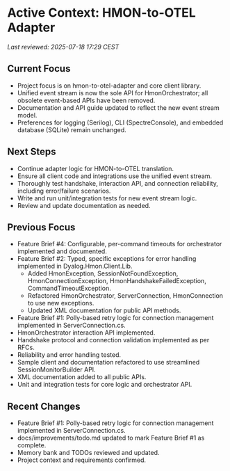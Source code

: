 # Active Context: HMON-to-OTEL Adapter

_Last reviewed: 2025-07-18 17:29 CEST_

## Current Focus
- Project focus is on hmon-to-otel-adapter and core client library.
- Unified event stream is now the sole API for HmonOrchestrator; all obsolete event-based APIs have been removed.
- Documentation and API guide updated to reflect the new event stream model.
- Preferences for logging (Serilog), CLI (SpectreConsole), and embedded database (SQLite) remain unchanged.

## Next Steps
- Continue adapter logic for HMON-to-OTEL translation.
- Ensure all client code and integrations use the unified event stream.
- Thoroughly test handshake, interaction API, and connection reliability, including error/failure scenarios.
- Write and run unit/integration tests for new event stream logic.
- Review and update documentation as needed.

## Previous Focus
- Feature Brief #4: Configurable, per-command timeouts for orchestrator implemented and documented.
- Feature Brief #2: Typed, specific exceptions for error handling implemented in Dyalog.Hmon.Client.Lib.
  - Added HmonException, SessionNotFoundException, HmonConnectionException, HmonHandshakeFailedException, CommandTimeoutException.
  - Refactored HmonOrchestrator, ServerConnection, HmonConnection to use new exceptions.
  - Updated XML documentation for public API methods.
- Feature Brief #1: Polly-based retry logic for connection management implemented in ServerConnection.cs.
- HmonOrchestrator interaction API implemented.
- Handshake protocol and connection validation implemented as per RFCs.
- Reliability and error handling tested.
- Sample client and documentation refactored to use streamlined SessionMonitorBuilder API.
- XML documentation added to all public APIs.
- Unit and integration tests for core logic and orchestrator API.

## Recent Changes
- Feature Brief #1: Polly-based retry logic for connection management implemented in ServerConnection.cs.
- docs/improvements/todo.md updated to mark Feature Brief #1 as complete.
- Memory bank and TODOs reviewed and updated.
- Project context and requirements confirmed.

